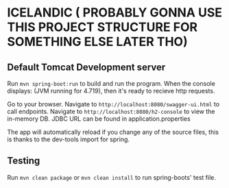 # ICELANDIC ( PROBABLY GONNA USE THIS PROJECT STRUCTURE FOR SOMETHING ELSE LATER THO)


## Default Tomcat Development server

Run `mvn spring-boot:run` to build and run the program. 
When the console displays: (JVM running for 4.719), then it's ready to recieve http requests.

Go to your browser.
Navigate to `http://localhost:8080/swagger-ui.html` to call endpoints. 
Navigate to `http://localhost:8080/h2-console` to view the in-memory DB. 
JDBC URL can be found in application.properties

The app will automatically reload if you change any of the source files, this is thanks to the dev-tools import for spring.

## Testing
Run `mvn clean package` or `mvn clean install` to run spring-boots' test file. 
